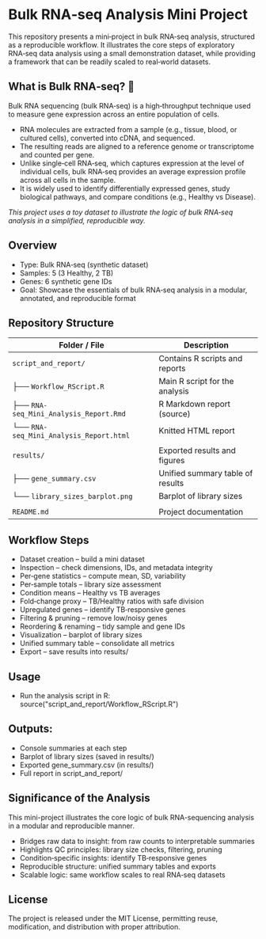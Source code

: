# Bulk RNA‑seq Analysis Mini Project 
This repository presents a mini‑project in bulk RNA‑seq analysis, structured as a reproducible workflow. It illustrates the core steps of exploratory RNA‑seq data analysis using a small demonstration dataset, while providing a framework that can be readily scaled to real‑world datasets.

## What is Bulk RNA‑seq? 🧬
Bulk RNA sequencing (bulk RNA‑seq) is a high‑throughput technique used to measure gene expression across an entire population of cells.
- RNA molecules are extracted from a sample (e.g., tissue, blood, or cultured cells), converted into cDNA, and sequenced.
- The resulting reads are aligned to a reference genome or transcriptome and counted per gene.
- Unlike single‑cell RNA‑seq, which captures expression at the level of individual cells, bulk RNA‑seq provides an average expression profile across all cells in the sample.
- It is widely used to identify differentially expressed genes, study biological pathways, and compare conditions (e.g., Healthy vs Disease).

*This project uses a toy dataset to illustrate the logic of bulk RNA‑seq analysis in a simplified, reproducible way.*

## Overview
- Type: Bulk RNA‑seq (synthetic dataset)
- Samples: 5 (3 Healthy, 2 TB)
- Genes: 6 synthetic gene IDs
- Goal: Showcase the essentials of bulk RNA‑seq analysis in a modular, annotated, and reproducible format

## Repository Structure


| Folder / File                          | Description                          |
|----------------------------------------|--------------------------------------|
| `script_and_report/`                   | Contains R scripts and reports       |
| ├── `Workflow_RScript.R`               | Main R script for the analysis       |
| ├── `RNA-seq_Mini_Analysis_Report.Rmd` | R Markdown report (source)           |
| └── `RNA-seq_Mini_Analysis_Report.html`| Knitted HTML report                  |
|                                        |                                      |
| `results/`                             | Exported results and figures         |
| ├── `gene_summary.csv`                 | Unified summary table of results     |
| └── `library_sizes_barplot.png`        | Barplot of library sizes             |
|                                        |                                      |
| `README.md`                            | Project documentation                |

## Workflow Steps
- Dataset creation – build a mini dataset
- Inspection – check dimensions, IDs, and metadata integrity
- Per‑gene statistics – compute mean, SD, variability
- Per‑sample totals – library size assessment
- Condition means – Healthy vs TB averages
- Fold‑change proxy – TB/Healthy ratios with safe division
- Upregulated genes – identify TB‑responsive genes
- Filtering & pruning – remove low/noisy genes
- Reordering & renaming – tidy sample and gene IDs
- Visualization – barplot of library sizes
- Unified summary table – consolidate all metrics
- Export – save results into results/

## Usage
- Run the analysis script in R:
source("script_and_report/Workflow_RScript.R")

## Outputs:
- Console summaries at each step
- Barplot of library sizes (saved in results/)
- Exported gene_summary.csv (in results/)
- Full report in script_and_report/

## Significance of the Analysis
This mini-project illustrates the core logic of bulk RNA-sequencing analysis in a modular and reproducible manner.
- Bridges raw data to insight: from raw counts to interpretable summaries
- Highlights QC principles: library size checks, filtering, pruning
- Condition‑specific insights: identify TB‑responsive genes
- Reproducible structure: unified summary tables and exports
- Scalable logic: same workflow scales to real RNA‑seq datasets

## License
The project is released under the MIT License, permitting reuse, modification, and distribution with proper attribution.
